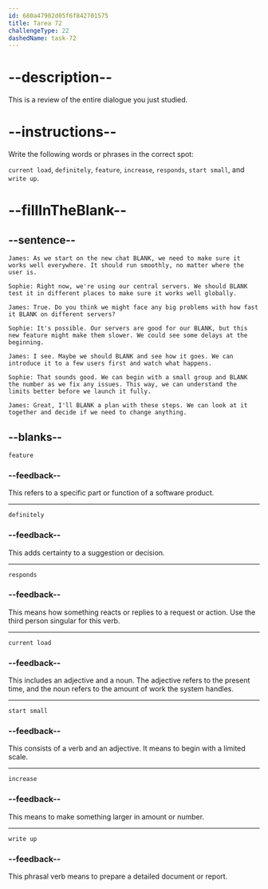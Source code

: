 ```yaml
---
id: 680a47902d05f6f842701575
title: Tarea 72
challengeType: 22
dashedName: task-72
---
```


<!-- REVIEW -->

# --description--

This is a review of the entire dialogue you just studied.

# --instructions--

Write the following words or phrases in the correct spot:

`current load`, `definitely`, `feature`, `increase`, `responds`, `start small`, and `write up`.

# --fillInTheBlank--

## --sentence--

`James: As we start on the new chat BLANK, we need to make sure it works well everywhere. It should run smoothly, no matter where the user is.`

`Sophie: Right now, we're using our central servers. We should BLANK test it in different places to make sure it works well globally.`

`James: True. Do you think we might face any big problems with how fast it BLANK on different servers?`

`Sophie: It's possible. Our servers are good for our BLANK, but this new feature might make them slower. We could see some delays at the beginning.`

`James: I see. Maybe we should BLANK and see how it goes. We can introduce it to a few users first and watch what happens.`

`Sophie: That sounds good. We can begin with a small group and BLANK the number as we fix any issues. This way, we can understand the limits better before we launch it fully.`

`James: Great, I'll BLANK a plan with these steps. We can look at it together and decide if we need to change anything.`

## --blanks--

`feature`

### --feedback--

This refers to a specific part or function of a software product.

---

`definitely`

### --feedback--

This adds certainty to a suggestion or decision.

---

`responds`

### --feedback--

This means how something reacts or replies to a request or action. Use the third person singular for this verb.

---

`current load`

### --feedback--

This includes an adjective and a noun. The adjective refers to the present time, and the noun refers to the amount of work the system handles.

---

`start small`

### --feedback--

This consists of a verb and an adjective. It means to begin with a limited scale.

---

`increase`

### --feedback--

This means to make something larger in amount or number.

---

`write up`

### --feedback--

This phrasal verb means to prepare a detailed document or report.
